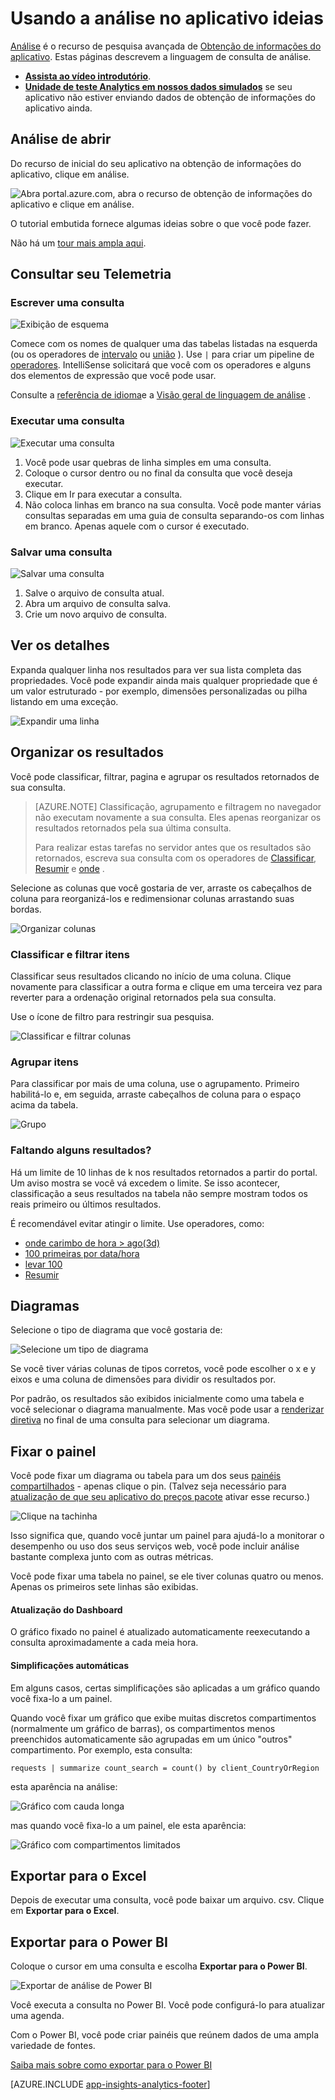 <properties 
    pageTitle="Usando a análise - a ferramenta de pesquisa avançada de obtenção de informações de aplicativo | Microsoft Azure" 
    description="Usando a análise, a ferramenta de pesquisa de diagnóstico poderosos de obtenção de informações do aplicativo. " 
    services="application-insights" 
    documentationCenter=""
    authors="danhadari" 
    manager="douge"/>

<tags 
    ms.service="application-insights" 
    ms.workload="tbd" 
    ms.tgt_pltfrm="ibiza" 
    ms.devlang="na" 
    ms.topic="article" 
    ms.date="10/21/2016" 
    ms.author="awills"/>


# <a name="using-analytics-in-application-insights"></a>Usando a análise no aplicativo ideias


[Análise](app-insights-analytics.md) é o recurso de pesquisa avançada de [Obtenção de informações do aplicativo](app-insights-overview.md). Estas páginas descrevem a linguagem de consulta de análise.

* **[Assista ao vídeo introdutório](https://applicationanalytics-media.azureedge.net/home_page_video.mp4)**.
* **[Unidade de teste Analytics em nossos dados simulados](https://analytics.applicationinsights.io/demo)** se seu aplicativo não estiver enviando dados de obtenção de informações do aplicativo ainda.

## <a name="open-analytics"></a>Análise de abrir

Do recurso de inicial do seu aplicativo na obtenção de informações do aplicativo, clique em análise.

![Abra portal.azure.com, abra o recurso de obtenção de informações do aplicativo e clique em análise.](./media/app-insights-analytics-using/001.png)

O tutorial embutida fornece algumas ideias sobre o que você pode fazer.

Não há um [tour mais ampla aqui](app-insights-analytics-tour.md).

## <a name="query-your-telemetry"></a>Consultar seu Telemetria

### <a name="write-a-query"></a>Escrever uma consulta

![Exibição de esquema](./media/app-insights-analytics-using/150.png)

Comece com os nomes de qualquer uma das tabelas listadas na esquerda (ou os operadores de [intervalo](app-insights-analytics-reference.md#range-operator) ou [união](app-insights-analytics-reference.md#union-operator) ). Use `|` para criar um pipeline de [operadores](app-insights-analytics-reference.md#queries-and-operators). IntelliSense solicitará que você com os operadores e alguns dos elementos de expressão que você pode usar.

Consulte a [referência de idioma](app-insights-analytics-reference.md)e a [Visão geral de linguagem de análise](app-insights-analytics-tour.md) .

### <a name="run-a-query"></a>Executar uma consulta

![Executar uma consulta](./media/app-insights-analytics-using/130.png)

1. Você pode usar quebras de linha simples em uma consulta.
2. Coloque o cursor dentro ou no final da consulta que você deseja executar.
3. Clique em Ir para executar a consulta.
4. Não coloca linhas em branco na sua consulta. Você pode manter várias consultas separadas em uma guia de consulta separando-os com linhas em branco. Apenas aquele com o cursor é executado.

### <a name="save-a-query"></a>Salvar uma consulta

![Salvar uma consulta](./media/app-insights-analytics-using/140.png)

1. Salve o arquivo de consulta atual.
2. Abra um arquivo de consulta salva.
3. Crie um novo arquivo de consulta.


## <a name="see-the-details"></a>Ver os detalhes

Expanda qualquer linha nos resultados para ver sua lista completa das propriedades. Você pode expandir ainda mais qualquer propriedade que é um valor estruturado - por exemplo, dimensões personalizadas ou pilha listando em uma exceção.

![Expandir uma linha](./media/app-insights-analytics-using/070.png)

 

## <a name="arrange-the-results"></a>Organizar os resultados

Você pode classificar, filtrar, pagina e agrupar os resultados retornados de sua consulta.

> [AZURE.NOTE] Classificação, agrupamento e filtragem no navegador não executam novamente a sua consulta. Eles apenas reorganizar os resultados retornados pela sua última consulta. 
> 
> Para realizar estas tarefas no servidor antes que os resultados são retornados, escreva sua consulta com os operadores de [Classificar](app-insights-analytics-reference.md#sort-operator), [Resumir](app-insights-analytics-reference.md#summarize-operator) e [onde](app-insights-analytics-reference.md#where-operator) .

Selecione as colunas que você gostaria de ver, arraste os cabeçalhos de coluna para reorganizá-los e redimensionar colunas arrastando suas bordas.

![Organizar colunas](./media/app-insights-analytics-using/030.png)

### <a name="sort-and-filter-items"></a>Classificar e filtrar itens

Classificar seus resultados clicando no início de uma coluna. Clique novamente para classificar a outra forma e clique em uma terceira vez para reverter para a ordenação original retornados pela sua consulta.

Use o ícone de filtro para restringir sua pesquisa.

![Classificar e filtrar colunas](./media/app-insights-analytics-using/040.png)



### <a name="group-items"></a>Agrupar itens

Para classificar por mais de uma coluna, use o agrupamento. Primeiro habilitá-lo e, em seguida, arraste cabeçalhos de coluna para o espaço acima da tabela.

![Grupo](./media/app-insights-analytics-using/060.png)



### <a name="missing-some-results"></a>Faltando alguns resultados?

Há um limite de 10 linhas de k nos resultados retornados a partir do portal. Um aviso mostra se você vá excedem o limite. Se isso acontecer, classificação a seus resultados na tabela não sempre mostram todos os reais primeiro ou últimos resultados. 

É recomendável evitar atingir o limite. Use operadores, como:

* [onde carimbo de hora > ago(3d)](app-insights-analytics-reference.md#where-operator)
* [100 primeiras por data/hora](app-insights-analytics-reference.md#top-operator) 
* [levar 100](app-insights-analytics-reference.md#take-operator)
* [Resumir](app-insights-analytics-reference.md#summarize-operator) 



## <a name="diagrams"></a>Diagramas

Selecione o tipo de diagrama que você gostaria de:

![Selecione um tipo de diagrama](./media/app-insights-analytics-using/230.png)

Se você tiver várias colunas de tipos corretos, você pode escolher o x e y eixos e uma coluna de dimensões para dividir os resultados por.

Por padrão, os resultados são exibidos inicialmente como uma tabela e você selecionar o diagrama manualmente. Mas você pode usar a [renderizar diretiva](app-insights-analytics-reference.md#render-directive) no final de uma consulta para selecionar um diagrama.

## <a name="pin-to-dashboard"></a>Fixar o painel

Você pode fixar um diagrama ou tabela para um dos seus [painéis compartilhados](app-insights-dashboards.md) - apenas clique o pin. (Talvez seja necessário para [atualização de que seu aplicativo do preços pacote](app-insights-pricing.md) ativar esse recurso.) 

![Clique na tachinha](./media/app-insights-analytics-using/pin-01.png)

Isso significa que, quando você juntar um painel para ajudá-lo a monitorar o desempenho ou uso dos seus serviços web, você pode incluir análise bastante complexa junto com as outras métricas. 

Você pode fixar uma tabela no painel, se ele tiver colunas quatro ou menos. Apenas os primeiros sete linhas são exibidas.


#### <a name="dashboard-refresh"></a>Atualização do Dashboard

O gráfico fixado no painel é atualizado automaticamente reexecutando a consulta aproximadamente a cada meia hora.

#### <a name="automatic-simplifications"></a>Simplificações automáticas

Em alguns casos, certas simplificações são aplicadas a um gráfico quando você fixa-lo a um painel.

Quando você fixar um gráfico que exibe muitas discretos compartimentos (normalmente um gráfico de barras), os compartimentos menos preenchidos automaticamente são agrupadas em um único "outros" compartimento. Por exemplo, esta consulta:

    requests | summarize count_search = count() by client_CountryOrRegion

esta aparência na análise:


![Gráfico com cauda longa](./media/app-insights-analytics-using/pin-07.png)

mas quando você fixa-lo a um painel, ele esta aparência:


![Gráfico com compartimentos limitados](./media/app-insights-analytics-using/pin-08.png)




## <a name="export-to-excel"></a>Exportar para o Excel

Depois de executar uma consulta, você pode baixar um arquivo. csv. Clique em **Exportar para o Excel**.

## <a name="export-to-power-bi"></a>Exportar para o Power BI

Coloque o cursor em uma consulta e escolha **Exportar para o Power BI**.

![Exportar de análise de Power BI](./media/app-insights-analytics-using/240.png)

Você executa a consulta no Power BI. Você pode configurá-lo para atualizar uma agenda.

Com o Power BI, você pode criar painéis que reúnem dados de uma ampla variedade de fontes.


[Saiba mais sobre como exportar para o Power BI](app-insights-export-power-bi.md)



[AZURE.INCLUDE [app-insights-analytics-footer](../../includes/app-insights-analytics-footer.md)]

